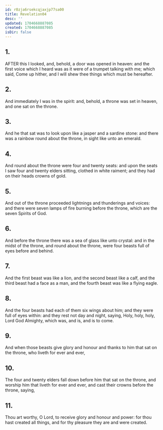 ```yaml
---
id: r0zja6rsekcqjaxjp77sa00
title: Revelation04
desc: ''
updated: 1704668887085
created: 1704668887085
isDir: false
---
```

## 1.
AFTER this I looked, and, behold, a door was opened in heaven: and the first voice which I heard was as it were of a trumpet talking with me; which said, Come up hither, and I will shew thee things which must be hereafter.
## 2.
And immediately I was in the spirit: and, behold, a throne was set in heaven, and one sat on the throne.
## 3.
And he that sat was to look upon like a jasper and a sardine stone: and there was a rainbow round about the throne, in sight like unto an emerald.
## 4.
And round about the throne were four and twenty seats: and upon the seats I saw four and twenty elders sitting, clothed in white raiment; and they had on their heads crowns of gold.
## 5.
And out of the throne proceeded lightnings and thunderings and voices: and there were seven lamps of fire burning before the throne, which are the seven Spirits of God.
## 6.
And before the throne there was a sea of glass like unto crystal: and in the midst of the throne, and round about the throne, were four beasts full of eyes before and behind.
## 7.
And the first beast was like a lion, and the second beast like a calf, and the third beast had a face as a man, and the fourth beast was like a flying eagle.
## 8.
And the four beasts had each of them six wings about him; and they were full of eyes within: and they rest not day and night, saying, Holy, holy, holy, Lord God Almighty, which was, and is, and is to come.
## 9.
And when those beasts give glory and honour and thanks to him that sat on the throne, who liveth for ever and ever,
## 10.
The four and twenty elders fall down before him that sat on the throne, and worship him that liveth for ever and ever, and cast their crowns before the throne, saying,
## 11.
Thou art worthy, O Lord, to receive glory and honour and power: for thou hast created all things, and for thy pleasure they are and were created.
